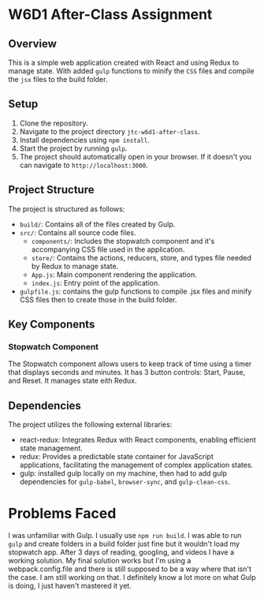 # W6D1 After-Class Assignment

## Overview

This is a simple web application created with React and using Redux to manage state. With added `gulp` functions to minify the `CSS` files and compile the `jsx` files to the build folder.


## Setup

1. Clone the repository.
2. Navigate to the project directory `jtc-w6d1-after-class`.
3. Install dependencies using `npm install`.
4. Start the project by running `gulp`.
5. The project should automatically open in your browser. If it doesn't you can navigate to `http://localhost:3000`.


## Project Structure

The project is structured as follows:
- `build/`: Contains all of the files created by Gulp.
- `src/`: Contains all source code files.
  - `components/`: Includes the stopwatch component and it's accompanying CSS file used in the application.
  - `store/`: Contains the actions, reducers, store, and types file needed by Redux to manage state.
  - `App.js`: Main component rendering the application.
  - `index.js`: Entry point of the application.
- `gulpfile.js`: contains the gulp functions to compile .jsx files and minify CSS files then to create those in the build folder.


## Key Components

### Stopwatch Component

The Stopwatch component allows users to keep track of time using a timer that displays seconds and minutes. It has 3 button controls: Start, Pause, and Reset. It manages state eith Redux.


## Dependencies

The project utilizes the following external libraries:
- react-redux: Integrates Redux with React components, enabling efficient state management.
- redux: Provides a predictable state container for JavaScript applications, facilitating the management of complex application states.
- gulp: installed gulp locally on my machine, then had to add gulp dependencies for `gulp-babel`, `browser-sync`, and `gulp-clean-css`.


# Problems Faced

I was unfamiliar with Gulp. I usually use `npm run build`. I was able to run `gulp` and create folders in a build folder just fine but it wouldn't load my stopwatch app. After 3 days of reading, googling, and videos I have a working solution. My final solution works but I'm using a webpack.config.file and there is still supposed to be a way where that isn't the case. I am still working on that. I definitely know a lot more on what Gulp is doing, I just haven't mastered it yet.
